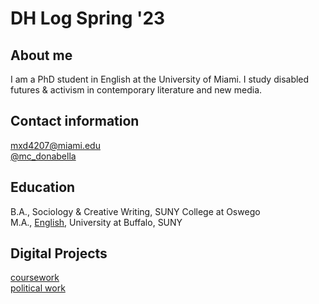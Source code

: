 # DH Log Spring '23

## About me 
I am a PhD student in English at the University of Miami. I study disabled futures & activism in contemporary literature and new media.

## Contact information
mxd4207@miami.edu
<br>[@mc_donabella](https://mobile.twitter.com/mc_donabella)

## Education 

B.A., Sociology & Creative Writing, SUNY College at Oswego
<br>M.A., [English](https://www.proquest.com/docview/2384868038?pq-origsite=gscholar&fromopenview=true), University at Buffalo, SUNY

## Digital Projects 

[coursework](https://mdonabella.github.io)
<br>[political work](https://www.grovedems.org)

